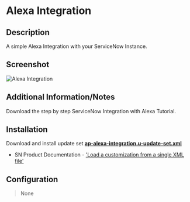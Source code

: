 # Alexa Integration

## Description

A simple Alexa Integration with your ServiceNow Instance.

## Screenshot

![Alexa Integration](https://raw.githubusercontent.com/platform-experience/api-integration-library/master/src/ap-alexa-integration/images/ap-alexa-integration.png)

## Additional Information/Notes

Download the step by step ServiceNow Integration with Alexa Tutorial.

## Installation

Download and install update set **[ap-alexa-integration.u-update-set.xml](https://github.com/platform-experience/api-integration-library/blob/master/src/ap-alexa-integration/ap-alexa-integration.u-update-set.xml)**

* SN Product Documentation - ['Load a customization from a single XML file'](https://docs.servicenow.com/bundle/kingston-application-development/page/build/system-update-sets/task/t_SaveAnUpdateSetAsAnXMLFile.html)

## Configuration

> None
